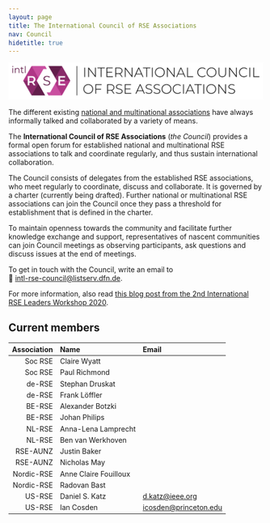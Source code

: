 ```yaml
---
layout: page
title: The International Council of RSE Associations
nav: Council
hidetitle: true
---
```


![Logo of the International Council of RSE Associations, licensed under CC0-1.0](./img/council-logo.png)

The different existing [national and multinational associations](./assoc.md) 
have always informally talked and collaborated by a variety of means.

The **International Council of RSE Associations** (*the Council*) provides a 
formal open forum for established national and multinational RSE associations 
to talk and coordinate regularly, and thus sustain international collaboration.

The Council consists of delegates from the established RSE associations, who
meet regularly to coordinate, discuss and collaborate. It is governed by a 
charter (currently being drafted). Further national or multinational RSE 
associations can join the Council once they pass a threshold for establishment 
that is defined in the charter.

To maintain openness towards the community and facilitate further knowledge
exchange and support, representatives of nascent communities can join Council 
meetings as observing participants, ask questions and discuss issues at the 
end of meetings.

To get in touch with the Council, write an email to  
📧 [intl-rse-council@listserv.dfn.de](mailto:intl-rse-council@listserv.dfn.de).

For more information, also read 
[this blog post from the 2nd International RSE Leaders Workshop 2020](https://researchsoftware.org/2021/01/27/introducing-the-international-council-of-RSE-associations.html).

## Current members

| Association | Name | Email |
| -----------: | :--------------| :--------------|
| Soc RSE | Claire Wyatt |
| Soc RSE | Paul Richmond |
| de-RSE  | Stephan Druskat |
| de-RSE  | Frank Löffler |
| BE-RSE  | Alexander Botzki |
| BE-RSE  | Johan Philips |
| NL-RSE  | Anna-Lena Lamprecht |
| NL-RSE  | Ben van Werkhoven |
| RSE-AUNZ    | Justin Baker |
| RSE-AUNZ    | Nicholas May |
| Nordic-RSE  | Anne Claire Fouilloux |
| Nordic-RSE  | Radovan Bast |
| US-RSE  | Daniel S. Katz | d.katz@ieee.org |
| US-RSE  | Ian Cosden | icosden@princeton.edu |



